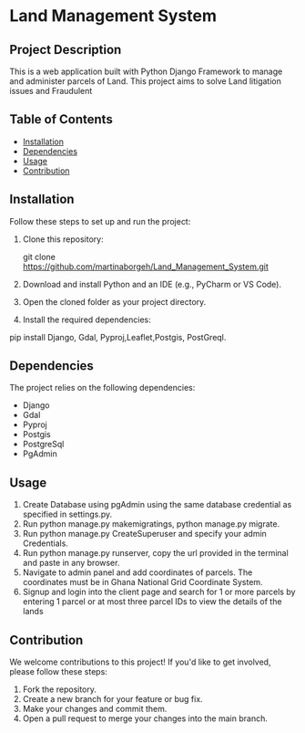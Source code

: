 # Land Management System



## Project Description

This is a web application built with Python Django Framework to manage and administer parcels of Land. This project aims to solve Land litigation issues and Fraudulent

## Table of Contents

- [Installation](#installation)
- [Dependencies](#dependencies)
- [Usage](#usage)
- [Contribution](#contribution)


## Installation

Follow these steps to set up and run the project:

1. Clone this repository:

      git clone https://github.com/martinaborgeh/Land_Management_System.git



2. Download and install Python and an IDE (e.g., PyCharm or VS Code).

3. Open the cloned folder as your project directory.

4. Install the required dependencies:

pip install Django, Gdal, Pyproj,Leaflet,Postgis, PostGreql.



## Dependencies

The project relies on the following dependencies:

- Django
- Gdal
- Pyproj
- Postgis
- PostgreSql
- PgAdmin

## Usage

1. Create Database using pgAdmin using the same database credential as specified in settings.py.
2. Run python manage.py makemigratings, python manage.py migrate.
3. Run python manage.py CreateSuperuser and specify your admin Credentials.
4. Run python manage.py runserver, copy the url provided in the terminal and paste in any browser.
5. Navigate to admin panel and add coordinates of parcels. The coordinates must be in Ghana National Grid Coordinate System.
6. Signup and login into the client page and search for 1 or more parcels by entering 1 parcel or at most three parcel IDs to view the details of the lands

<!-- You can add screenshots or GIFs here to demonstrate the usage -->

## Contribution

We welcome contributions to this project! If you'd like to get involved, please follow these steps:

1. Fork the repository.
2. Create a new branch for your feature or bug fix.
3. Make your changes and commit them.
4. Open a pull request to merge your changes into the main branch.
